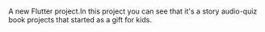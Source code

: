 #

A new Flutter project.In this project you can see that it's a story audio-quiz book projects that started as a gift for kids.

## 
